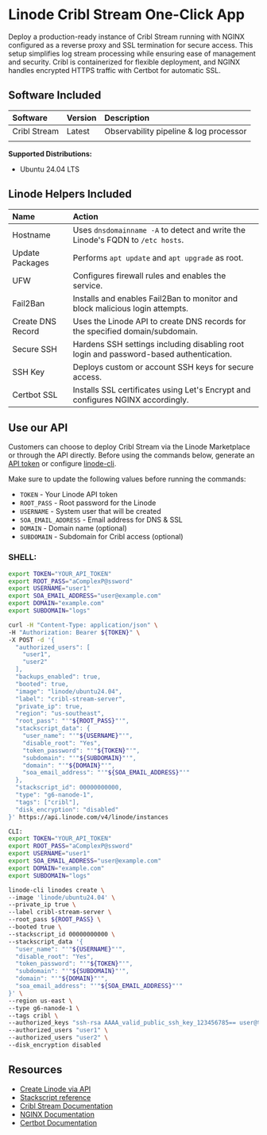 # Linode Cribl Stream One-Click App

Deploy a production-ready instance of Cribl Stream running with NGINX configured as a reverse proxy and SSL termination for secure access. This setup simplifies log stream processing while ensuring ease of management and security. Cribl is containerized for flexible deployment, and NGINX handles encrypted HTTPS traffic with Certbot for automatic SSL.

## Software Included

| Software     | Version            | Description                                 |
| :----------- | :----------------- | :------------------------------------------ |
| Cribl Stream | Latest | Observability pipeline & log processor      |
            |


**Supported Distributions:**
- Ubuntu 24.04 LTS

## Linode Helpers Included

| Name  | Action  |
| :---  | :---    |
| Hostname         | Uses `dnsdomainname -A` to detect and write the Linode's FQDN to `/etc hosts`.                                            |
| Update Packages  | Performs `apt update` and `apt upgrade` as root.                                                                           |
| UFW              | Configures firewall rules and enables the service.                                                                         |
| Fail2Ban         | Installs and enables Fail2Ban to monitor and block malicious login attempts.                                               |
| Create DNS Record| Uses the Linode API to create DNS records for the specified domain/subdomain.                                             |
| Secure SSH       | Hardens SSH settings including disabling root login and password-based authentication.                                    |
| SSH Key          | Deploys custom or account SSH keys for secure access.                                                                      |
| Certbot SSL      | Installs SSL certificates using Let's Encrypt and configures NGINX accordingly.                                            |

## Use our API

Customers can choose to deploy Cribl Stream via the Linode Marketplace or through the API directly. Before using the commands below, generate an [API token](https://www.linode.com/docs/products/tools/linode-api/get-started/#create-an-api-token) or configure [linode-cli](https://www.linode.com/products/cli/).

Make sure to update the following values before running the commands:
- `TOKEN` - Your Linode API token  
- `ROOT_PASS` - Root password for the Linode  
- `USERNAME` - System user that will be created  
- `SOA_EMAIL_ADDRESS` - Email address for DNS & SSL  
- `DOMAIN` - Domain name (optional)  
- `SUBDOMAIN` - Subdomain for Cribl access (optional)

### SHELL:

```bash
export TOKEN="YOUR_API_TOKEN"
export ROOT_PASS="aComplexP@ssword"
export USERNAME="user1"
export SOA_EMAIL_ADDRESS="user@example.com"
export DOMAIN="example.com"
export SUBDOMAIN="logs"

curl -H "Content-Type: application/json" \
-H "Authorization: Bearer ${TOKEN}" \
-X POST -d '{
  "authorized_users": [
    "user1",
    "user2"
  ],
  "backups_enabled": true,
  "booted": true,
  "image": "linode/ubuntu24.04",
  "label": "cribl-stream-server",
  "private_ip": true,
  "region": "us-southeast",
  "root_pass": "'"${ROOT_PASS}"'",
  "stackscript_data": {
    "user_name": "'"${USERNAME}"'",
    "disable_root": "Yes",
    "token_password": "'"${TOKEN}"'",
    "subdomain": "'"${SUBDOMAIN}"'",
    "domain": "'"${DOMAIN}"'",
    "soa_email_address": "'"${SOA_EMAIL_ADDRESS}"'"
  },
  "stackscript_id": 00000000000,
  "type": "g6-nanode-1",
  "tags": ["cribl"],
  "disk_encryption": "disabled"
}' https://api.linode.com/v4/linode/instances

CLI:
export TOKEN="YOUR_API_TOKEN"
export ROOT_PASS="aComplexP@ssword"
export USERNAME="user1"
export SOA_EMAIL_ADDRESS="user@example.com"
export DOMAIN="example.com"
export SUBDOMAIN="logs"

linode-cli linodes create \
--image 'linode/ubuntu24.04' \
--private_ip true \
--label cribl-stream-server \
--root_pass ${ROOT_PASS} \
--booted true \
--stackscript_id 00000000000 \
--stackscript_data '{
  "user_name": "'"${USERNAME}"'",
  "disable_root": "Yes",
  "token_password": "'"${TOKEN}"'",
  "subdomain": "'"${SUBDOMAIN}"'",
  "domain": "'"${DOMAIN}"'",
  "soa_email_address": "'"${SOA_EMAIL_ADDRESS}"'"
}' \
--region us-east \
--type g6-nanode-1 \
--tags cribl \
--authorized_keys "ssh-rsa AAAA_valid_public_ssh_key_123456785== user@their-computer" \
--authorized_users "user1" \
--authorized_users "user2" \
--disk_encryption disabled

```

## Resources
- [Create Linode via API](https://www.linode.com/docs/api/linode-instances/#linode-create)
- [Stackscript reference](https://www.linode.com/docs/guides/writing-scripts-for-use-with-linode-stackscripts-a-tutorial/#user-defined-fields-udfs)
- [Cribl Stream Documentation](https://docs.cribl.io/stream/)
- [NGINX Documentation](https://nginx.org/en/docs/)
- [Certbot Documentation](https://certbot.eff.org/) 